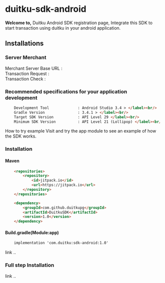 <h1>duitku-sdk-android</h1>
<b>Welcome to,</b> Duitku Android SDK registration page, Integrate this SDK to start transaction using duitku in your android application.

<h2>Installations</h2>

<h3>Server Merchant</h3>

<label>Merchant Server Base URL  :</label><br/>
<label>Transaction Request       :</label><br/>
<label>Transaction Check         :</label><br/>

<h3>Recommended specifications for your application development</h3>


```html
	Development Tool       		 : Android Studio 3.4 > </label><br/>
	Gradle Version         		 : 3.4.1 > </label><br/>
	Target SDK Version     		 : API Level 29 </label><br/>
	Minimum SDK Version   		 : API Level 21 (Lollipop) </label><br/>
```





How to try example
Visit and try the app module to see an example of how the SDK works.



<h3>Installation</h3>

<h4>Maven</h4>

```html
	<repositories> 
		<repository>
		    <id>jitpack.io</id>
		    <url>https://jitpack.io</url>
		</repository>
	</repositories>
```

```html
	<dependency>
	    <groupId>com.github.duitkupg</groupId>
	    <artifactId>DuitkuSDK</artifactId>
	    <version>1.0</version>
	</dependency>
```

<h4>Build.gradle(Module:app)</h4>

```html
	implementation 'com.duitku:sdk-android:1.0'
```


link ..



<h3>Full step Installation </h3>
link ..

